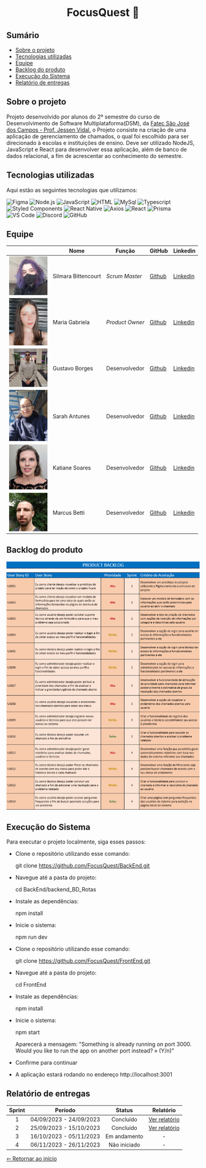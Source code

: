 <h1 align="center">FocusQuest 🎯</h1>

## Sumário

- [Sobre o projeto](#Sobre-o-projeto)
- [Tecnologias utilizadas](#Tecnologias-utilizadas)
- [Equipe](#Equipe)
- [Backlog do produto](#Backlog-do-produto)
- [Execução do Sistema](#Execução-do-Sistema)
- [Relatório de entregas](#Relatório-de-entregas)


## Sobre o projeto

Projeto desenvolvido por alunos do 2º semestre do curso de Desenvolvimento de Software Multiplataforma(DSM), da [Fatec São José dos Campos - Prof. Jessen Vidal.](https://fatecsjc-prd.azurewebsites.net/)
o Projeto consiste na criação de uma aplicação de gerenciamento de chamados, o qual foi escolhido para ser direcionado à escolas e instituições de ensino. Deve ser utilizado NodeJS, JavaScript e React para desenvolver essa aplicação, além de banco de dados relacional, a fim de acrescentar ao conhecimento do semestre.


## Tecnologias utilizadas

Aqui estão as seguintes tecnologias que utilizamos:

<span id="tecnologias">
<img src="https://img.shields.io/badge/Figma-CED4DA?style=opensans&logo=figma&logoColor=white&color=blue" alt="Figma" /> 
<img src="https://img.shields.io/badge/Node.Js-CED4DA?style=opensans&logo=nodedotjs&logoColor=white&color=blue" alt="Node.js" />
<img src="https://img.shields.io/badge/JavaScript-black?style=opensans&logo=javascript&logoColor=white&color=blue" alt="JavaScript" />
<img src="https://img.shields.io/badge/%3C%2F%3E_HTML%20-%20black?style=opensans&logo=html&logoColor=white&color=blue" alt ="HTML" />
 <img src="https://img.shields.io/badge/MySql%20-%20black?style=opensans&logo=mysql&logoColor=white&color=blue" alt ="MySql" />
<img src="https://img.shields.io/badge/TypeScript-CED4DA?style=opensans&logo=typescript&logoColor=white&color=blue" alt="Typescript" />
<img src="https://img.shields.io/badge/Styled_Components-CED4DA?opensans&logo=styled-components&logoColor=white&color=blue" alt="Styled Components" /> 
<img src="https://img.shields.io/badge/React_Native-CED4DA?opensans&logo=react&logoColor=white&color=blue" alt="React Native" /> 
<img src="https://img.shields.io/badge/Axios-CED4DA?opensans&logo=axios&logoColor=white&color=blue" alt="Axios" /> 
<img src="https://img.shields.io/badge/React-CED4DA?opensans&logo=react&logoColor=white&color=blue" alt="React" /> 
<img src="https://img.shields.io/badge/Prisma-CED4DA?opensans&logo=prisma&logoColor=white&color=blue" alt="Prisma" /> 
<img src="https://img.shields.io/badge/VS_Code-CED4DA?opensans&logo=visual%20studio%20code&logoColor=white&color=blue" alt="VS Code" />
<img src="https://img.shields.io/badge/Discord-CED4DA?opensans&logo=discord&logoColor=white&color=blue" alt="Discord" /> 
<img src="https://img.shields.io/badge/GitHub-CED4DA?opensans&logo=github&logoColor=whitek&color=blue" alt="GitHub" /> 


##  Equipe


|     | Nome           | Função       | GitHub  | Linkedin                              |
| --- | --------------| ------------| ---------------------------------------------- |---------------|
| <img src="/doc/assets/silmara.jpeg" width="100px"> | Silmara Bittencourt | _Scrum Master_| [Github](https://github.com/SBittencourt) | [Linkedin](https://br.linkedin.com/in/silmara-in%C3%AAs-bittencourt-da-costa-243478214?trk=people-guest_people_search-card)
|  <img src="/doc/assets/Maria_Gabriela.jpg" width="100px"> | Maria Gabriela | _Product Owner_ | [Github](https://github.com/MariaGabrielaMello) | [Linkedin](https://www.linkedin.com/in/gabrieia-mello-3819a9270/)
| <img src="/doc/assets/gustavo.jpg" width="100px"> | Gustavo Borges | Desenvolvedor | [Github](https://github.com/Miojoguu) | [Linkedin](https://www.linkedin.com/in/gustavo-borges-lima-855440243/)
| <img src="/doc/assets/sarah.jpg" width="100px"> | Sarah Antunes | Desenvolvedor | [Github](https://github.com/Amentine) | [Linkedin](https://www.linkedin.com/in/sarah-antunes-38a7a1204/)
| <img src="/doc/assets/katiane.jpg" width="100px"> | Katiane Soares | Desenvolvedor | [Github](https://github.com/Katianefatec) | [Linkedin](https://www.linkedin.com/in/katiane-soares-4b8193245/)
| <img src="/doc/assets/marcus.jpg" width="100px"> | Marcus Betti | Desenvolvedor | [Github](https://github.com/marcusvbe) | [Linkedin](https://www.linkedin.com/in/marcus-betti-715b6614a/)


## Backlog do produto


<img src="/doc/assets/BacklogSprint3.png" width="680px">


## Execução do Sistema

 <p>Para executar o projeto localmente, siga esses passos:</p>

- Clone o repositório utilizando esse comando:
   
   git clone https://github.com/FocusQuest/BackEnd.git

- Navegue até a pasta do projeto:
   
   cd BackEnd/backend_BD_Rotas

- Instale as dependências:
   
   npm install

- Inicie o sistema:

   npm run dev

- Clone o repositório utilizando esse comando:

   git clone https://github.com/FocusQuest/FrontEnd.git

- Navegue até a pasta do projeto:

   cd FrontEnd

- Instale as dependências:

   npm install

- Inicie o sistema:

   npm start

    Aparecerá a mensagem:
    "Something is already running on port 3000.
    Would you like to run the app on another port instead? » (Y/n)"
  
- Confirme para continuar    

- A aplicação estará rodando no endereço http://localhost:3001



## Relatório de entregas

| Sprint | Período | Status | Relatório |
|:-----:|:----------:|:---------:|:---------:|
| 1 | 04/09/2023 - 24/09/2023 | Concluído  | [Ver relatório](https://github.com/FocusQuest/FocusQuestAPI/tree/Sprint-1)  |
| 2 | 25/09/2023 - 15/10/2023 | Concluído | [Ver relatório](https://github.com/FocusQuest/FocusQuestAPI/tree/Sprint-2) |  
| 3 | 16/10/2023 - 05/11/2023 | Em andamento | - | 
| 4 | 06/11/2023 - 26/11/2023 | Não iniciado | - |

[➳ Retornar ao início](#Sumário)
